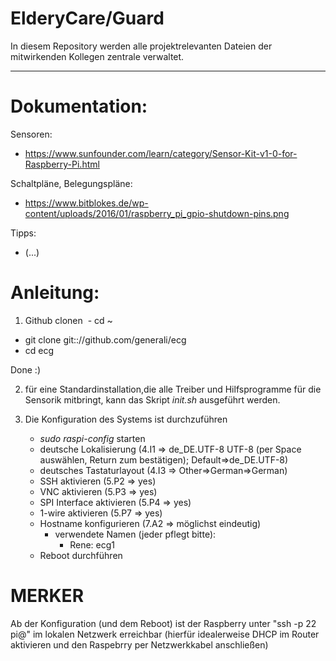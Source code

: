 # ElderyCare/Guard

In diesem Repository werden alle projektrelevanten Dateien der mitwirkenden Kollegen zentrale verwaltet.

---

Dokumentation:
=======================
Sensoren:
- https://www.sunfounder.com/learn/category/Sensor-Kit-v1-0-for-Raspberry-Pi.html

Schaltpläne, Belegungspläne:
- https://www.bitblokes.de/wp-content/uploads/2016/01/raspberry_pi_gpio-shutdown-pins.png

Tipps:
- (...)

Anleitung:
=======================
1. Github clonen
  - cd ~
  - git clone git:://github.com/generali/ecg
  - cd ecg
  
  Done :)
  
2. für eine Standardinstallation,die alle Treiber und Hilfsprogramme für die Sensorik mitbringt, kann das Skript *init.sh* ausgeführt werden.

2. Die Konfiguration des Systems ist durchzuführen
   - *sudo raspi-config* starten
   - deutsche Lokalisierung (4.I1 => de_DE.UTF-8 UTF-8 (per Space auswählen, Return zum bestätigen); Default=>de_DE.UTF-8)
   - deutsches Tastaturlayout (4.I3 => Other=>German=>German)
   - SSH aktivieren (5.P2 => yes)
   - VNC aktivieren (5.P3 => yes)
   - SPI Interface aktivieren (5.P4 => yes)
   - 1-wire aktivieren (5.P7 => yes)
   - Hostname konfigurieren (7.A2 => möglichst eindeutig)
        - verwendete Namen (jeder pflegt bitte):
          - Rene: ecg1
   - Reboot durchführen

# MERKER
Ab der Konfiguration (und dem Reboot) ist der Raspberry unter "ssh -p 22 pi@<Name des Systems>" im lokalen Netzwerk erreichbar (hierfür idealerweise DHCP im Router aktivieren und den Raspebrry per Netzwerkkabel anschließen)

